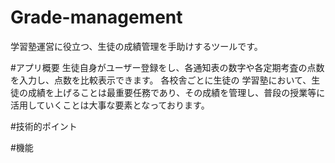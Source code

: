 # Grade-management
学習塾運営に役立つ、生徒の成績管理を手助けするツールです。

#アプリ概要
生徒自身がユーザー登録をし、各通知表の数字や各定期考査の点数を入力し、点数を比較表示できます。
各校舎ごとに生徒の
学習塾において、生徒の成績を上げることは最重要任務であり、その成績を管理し、普段の授業等に活用していくことは大事な要素となっております。


#技術的ポイント

#機能
